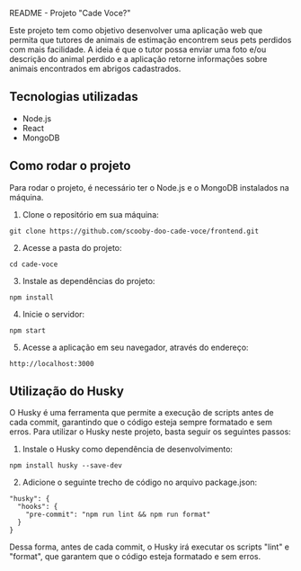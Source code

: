 README - Projeto "Cade Voce?"

Este projeto tem como objetivo desenvolver uma aplicação web que permita que tutores de animais de estimação encontrem seus pets perdidos com mais facilidade. A ideia é que o tutor possa enviar uma foto e/ou descrição do animal perdido e a aplicação retorne informações sobre animais encontrados em abrigos cadastrados.

## Tecnologias utilizadas

- Node.js
- React
- MongoDB

## Como rodar o projeto

Para rodar o projeto, é necessário ter o Node.js e o MongoDB instalados na máquina.

1. Clone o repositório em sua máquina:

```
git clone https://github.com/scooby-doo-cade-voce/frontend.git
```

2. Acesse a pasta do projeto:

```
cd cade-voce
```

3. Instale as dependências do projeto:

```
npm install
```

4. Inicie o servidor:

```
npm start
```

5. Acesse a aplicação em seu navegador, através do endereço:

```
http://localhost:3000
```

## Utilização do Husky

O Husky é uma ferramenta que permite a execução de scripts antes de cada commit, garantindo que o código esteja sempre formatado e sem erros. Para utilizar o Husky neste projeto, basta seguir os seguintes passos:

1. Instale o Husky como dependência de desenvolvimento:

```
npm install husky --save-dev
```

2. Adicione o seguinte trecho de código no arquivo package.json:

```
"husky": {
  "hooks": {
    "pre-commit": "npm run lint && npm run format"
  }
}
```

Dessa forma, antes de cada commit, o Husky irá executar os scripts "lint" e "format", que garantem que o código esteja formatado e sem erros.

